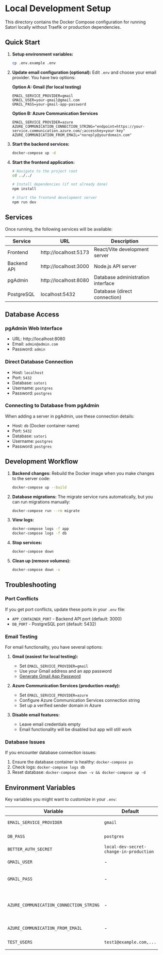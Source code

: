 # Local Development Setup

This directory contains the Docker Compose configuration for running Satori locally without Traefik or production dependencies.

## Quick Start

1. **Setup environment variables:**
   ```bash
   cp .env.example .env
   ```

2. **Update email configuration (optional):**
   Edit `.env` and choose your email provider. You have two options:

   **Option A: Gmail (for local testing)**
   ```env
   EMAIL_SERVICE_PROVIDER=gmail
   GMAIL_USER=your-gmail@gmail.com
   GMAIL_PASS=your-gmail-app-password
   ```

   **Option B: Azure Communication Services**
   ```env
   EMAIL_SERVICE_PROVIDER=azure
   AZURE_COMMUNICATION_CONNECTION_STRING="endpoint=https://your-service.communication.azure.com/;accesskey=your-key"
   AZURE_COMMUNICATION_FROM_EMAIL="noreply@yourdomain.com"
   ```

3. **Start the backend services:**
   ```bash
   docker-compose up -d
   ```

4. **Start the frontend application:**
   ```bash
   # Navigate to the project root
   cd ../../
   
   # Install dependencies (if not already done)
   npm install
   
   # Start the frontend development server
   npm run dev
   ```

## Services

Once running, the following services will be available:

| Service | URL | Description |
|---------|-----|-------------|
| Frontend | http://localhost:5173 | React/Vite development server |
| Backend API | http://localhost:3000 | Node.js API server |
| pgAdmin | http://localhost:8080 | Database administration interface |
| PostgreSQL | localhost:5432 | Database (direct connection) |

## Database Access

### pgAdmin Web Interface
- URL: http://localhost:8080
- Email: `admin@admin.com`
- Password: `admin`

### Direct Database Connection
- Host: `localhost`
- Port: `5432`
- Database: `satori`
- Username: `postgres`
- Password: `postgres`

### Connecting to Database from pgAdmin
When adding a server in pgAdmin, use these connection details:
- Host: `db` (Docker container name)
- Port: `5432`
- Database: `satori`
- Username: `postgres`
- Password: `postgres`

## Development Workflow

1. **Backend changes:** Rebuild the Docker image when you make changes to the server code:
   ```bash
   docker-compose up --build
   ```

2. **Database migrations:** The migrate service runs automatically, but you can run migrations manually:
   ```bash
   docker-compose run --rm migrate
   ```

3. **View logs:**
   ```bash
   docker-compose logs -f app
   docker-compose logs -f db
   ```

4. **Stop services:**
   ```bash
   docker-compose down
   ```

5. **Clean up (remove volumes):**
   ```bash
   docker-compose down -v
   ```

## Troubleshooting

### Port Conflicts
If you get port conflicts, update these ports in your `.env` file:
- `APP_CONTAINER_PORT` - Backend API port (default: 3000)
- `DB_PORT` - PostgreSQL port (default: 5432)

### Email Testing
For email functionality, you have several options:

1. **Gmail (easiest for local testing):**
   - Set `EMAIL_SERVICE_PROVIDER=gmail`
   - Use your Gmail address and an app password
   - [Generate Gmail App Password](https://support.google.com/accounts/answer/185833)

2. **Azure Communication Services (production-ready):**
   - Set `EMAIL_SERVICE_PROVIDER=azure`
   - Configure Azure Communication Services connection string
   - Set up a verified sender domain in Azure

3. **Disable email features:**
   - Leave email credentials empty
   - Email functionality will be disabled but app will still work

### Database Issues
If you encounter database connection issues:
1. Ensure the database container is healthy: `docker-compose ps`
2. Check logs: `docker-compose logs db`
3. Reset database: `docker-compose down -v && docker-compose up -d`

## Environment Variables

Key variables you might want to customize in your `.env`:

| Variable | Default | Description |
|----------|---------|-------------|
| `EMAIL_SERVICE_PROVIDER` | `gmail` | Email provider (`gmail` or `azure`) |
| `DB_PASS` | `postgres` | Database password |
| `BETTER_AUTH_SECRET` | `local-dev-secret-change-in-production` | Auth secret |
| `GMAIL_USER` | - | Gmail address (if using Gmail) |
| `GMAIL_PASS` | - | Gmail app password (if using Gmail) |
| `AZURE_COMMUNICATION_CONNECTION_STRING` | - | Azure Communication Services connection string |
| `AZURE_COMMUNICATION_FROM_EMAIL` | - | Verified sender email in Azure |
| `TEST_USERS` | `test1@example.com,...` | Test user accounts |